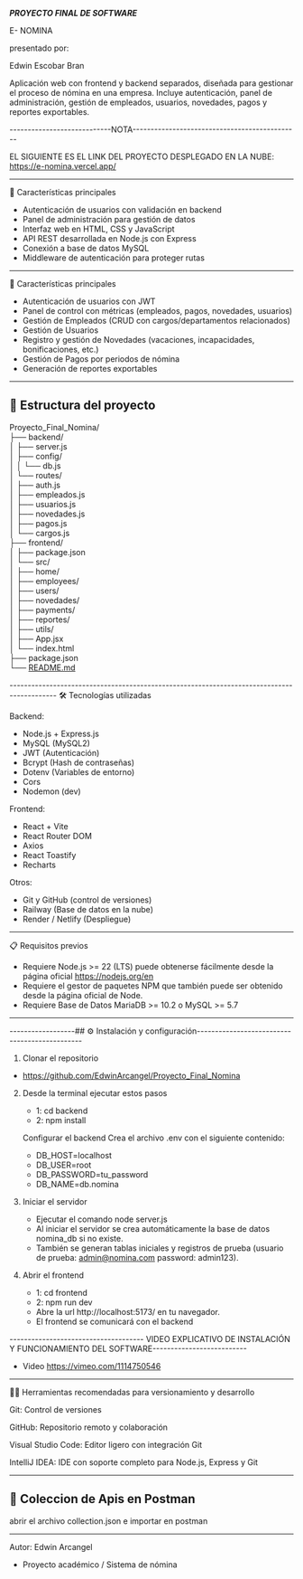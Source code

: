 ***********************PROYECTO FINAL DE SOFTWARE***********************

E- NOMINA

presentado por:

Edwin Escobar Bran

Aplicación web con frontend y backend separados, diseñada para gestionar el proceso de nómina en una empresa.
Incluye autenticación, panel de administración, gestión de empleados, usuarios, novedades, pagos y reportes exportables.

----------------------------NOTA----------------------------------------------

EL SIGUIENTE ES EL LINK DEL PROYECTO DESPLEGADO EN LA NUBE:
    https://e-nomina.vercel.app/
    
---------------------------------------------------------------------------------------------------------------------------------
🚀 Características principales 

- Autenticación de usuarios con validación en backend
- Panel de administración para gestión de datos
- Interfaz web en HTML, CSS y JavaScript
- API REST desarrollada en Node.js con Express
- Conexión a base de datos MySQL
- Middleware de autenticación para proteger rutas

---------------------------------------------------------------------------------------------------------------------------------
🚀 Características principales
- Autenticación de usuarios con JWT
- Panel de control con métricas (empleados, pagos, novedades, usuarios)
- Gestión de Empleados (CRUD con cargos/departamentos relacionados)
- Gestión de Usuarios
- Registro y gestión de Novedades (vacaciones, incapacidades, bonificaciones, etc.)
- Gestión de Pagos por periodos de nómina
- Generación de reportes exportables
-------------------------------------------------------------------------------------------
## 📂 Estructura del proyecto
<p class="has-line-data" data-line-start="0" data-line-end="26">Proyecto_Final_Nomina/<br>
├── backend/<br>
│ ├── server.js<br>
│ ├── config/<br>
│ │ └── db.js<br>
│ └── routes/<br>
│ ├── auth.js<br>
│ ├── empleados.js<br>
│ ├── usuarios.js<br>
│ ├── novedades.js<br>
│ ├── pagos.js<br>
│ └── cargos.js<br>
├── frontend/<br>
│ ├── package.json<br>
│ └── src/<br>
│ ├── home/<br>
│ ├── employees/<br>
│ ├── users/<br>
│ ├── novedades/<br>
│ ├── payments/<br>
│ ├── reportes/<br>
│ ├── utils/<br>
│ ├── App.jsx<br>
│ └── index.html<br>
├── package.json<br>
└── <a href="http://README.md">README.md</a></p>
-------------------------------------------------------------------------------------------
🛠 Tecnologías utilizadas

Backend:
- Node.js + Express.js
- MySQL (MySQL2)
- JWT (Autenticación)
- Bcrypt (Hash de contraseñas)
- Dotenv (Variables de entorno)
- Cors
- Nodemon (dev)

Frontend:
- React + Vite
- React Router DOM
- Axios
- React Toastify
- Recharts

Otros:
- Git y GitHub (control de versiones)
- Railway (Base de datos en la nube)
- Render / Netlify (Despliegue)
-------------------------------------------------------------------------------------------
📋 Requisitos previos

- Requiere Node.js >= 22 (LTS) puede obtenerse fácilmente desde la página oficial https://nodejs.org/en
- Requiere el gestor de paquetes NPM que también puede ser obtenido desde la página oficial de Node.
- Requiere Base de Datos MariaDB >= 10.2 o MySQL >= 5.7

-------------------------------------------------------------------------------------------

------------------## ⚙️ Instalación y configuración----------------------------------------------

1. Clonar el repositorio
- https://github.com/EdwinArcangel/Proyecto_Final_Nomina

2. Desde la terminal ejecutar estos pasos
    - 1: cd backend
    - 2: npm install
   
    Configurar el backend
    Crea el archivo .env con el siguiente contenido:
   - DB_HOST=localhost
   - DB_USER=root
   - DB_PASSWORD=tu_password
   - DB_NAME=db.nomina

3. Iniciar el servidor
   - Ejecutar el comando node server.js
   - Al iniciar el servidor se crea automáticamente la base de datos nomina_db si no existe.
   - También se generan tablas iniciales y registros de prueba (usuario de prueba: admin@nomina.com password: admin123).
   

4. Abrir el frontend
   - 1: cd frontend
   - 2: npm run dev
   - Abre  la url http://localhost:5173/ en tu navegador.
   - El frontend se comunicará con el backend

------------------------------------- VIDEO EXPLICATIVO DE INSTALACIÓN Y FUNCIONAMIENTO DEL SOFTWARE--------------------------

  - Video 
     https://vimeo.com/1114750546
--------------------------------------------------------------------------------------------------------------------------------   
🧑‍💻 Herramientas recomendadas para versionamiento y desarrollo

Git: Control de versiones

GitHub: Repositorio remoto y colaboración

Visual Studio Code: Editor ligero con integración Git

IntelliJ IDEA: IDE con soporte completo para Node.js, Express y Git

---------------------------------------------------------------------------------------------------------------------------------

## 🧪 Coleccion de Apis en Postman

abrir el archivo  collection.json e importar en postman 

---------------------------------------------------------------------------------------------------------------------------------
Autor: Edwin Arcangel
- Proyecto académico / Sistema de nómina
